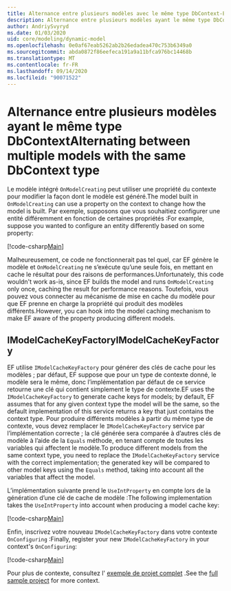 ```yaml
---
title: Alternance entre plusieurs modèles avec le même type DbContext-EF Core
description: Alternance entre plusieurs modèles ayant le même type DbContext à l’aide de Entity Framework Core
author: AndriySvyryd
ms.date: 01/03/2020
uid: core/modeling/dynamic-model
ms.openlocfilehash: 0e0af67eab5262ab2b26edadea470c753b6349a0
ms.sourcegitcommit: abda0872f86eefeca191a9a11bfca976bc14468b
ms.translationtype: MT
ms.contentlocale: fr-FR
ms.lasthandoff: 09/14/2020
ms.locfileid: "90071522"
---
```

# <a name="alternating-between-multiple-models-with-the-same-dbcontext-type"></a><span data-ttu-id="cdfc1-103">Alternance entre plusieurs modèles ayant le même type DbContext</span><span class="sxs-lookup"><span data-stu-id="cdfc1-103">Alternating between multiple models with the same DbContext type</span></span>

<span data-ttu-id="cdfc1-104">Le modèle intégré `OnModelCreating` peut utiliser une propriété du contexte pour modifier la façon dont le modèle est généré.</span><span class="sxs-lookup"><span data-stu-id="cdfc1-104">The model built in `OnModelCreating` can use a property on the context to change how the model is built.</span></span> <span data-ttu-id="cdfc1-105">Par exemple, supposons que vous souhaitiez configurer une entité différemment en fonction de certaines propriétés :</span><span class="sxs-lookup"><span data-stu-id="cdfc1-105">For example, suppose you wanted to configure an entity differently based on some property:</span></span>

[!code-csharp[Main](../../../samples/core/Modeling/DynamicModel/DynamicContext.cs?name=OnModelCreating)]

<span data-ttu-id="cdfc1-106">Malheureusement, ce code ne fonctionnerait pas tel quel, car EF génère le modèle et `OnModelCreating` ne s’exécute qu’une seule fois, en mettant en cache le résultat pour des raisons de performances.</span><span class="sxs-lookup"><span data-stu-id="cdfc1-106">Unfortunately, this code wouldn't work as-is, since EF builds the model and runs `OnModelCreating` only once, caching the result for performance reasons.</span></span> <span data-ttu-id="cdfc1-107">Toutefois, vous pouvez vous connecter au mécanisme de mise en cache du modèle pour que EF prenne en charge la propriété qui produit des modèles différents.</span><span class="sxs-lookup"><span data-stu-id="cdfc1-107">However, you can hook into the model caching mechanism to make EF aware of the property producing different models.</span></span>

## <a name="imodelcachekeyfactory"></a><span data-ttu-id="cdfc1-108">IModelCacheKeyFactory</span><span class="sxs-lookup"><span data-stu-id="cdfc1-108">IModelCacheKeyFactory</span></span>

<span data-ttu-id="cdfc1-109">EF utilise `IModelCacheKeyFactory` pour générer des clés de cache pour les modèles ; par défaut, EF suppose que pour un type de contexte donné, le modèle sera le même, donc l’implémentation par défaut de ce service retourne une clé qui contient simplement le type de contexte.</span><span class="sxs-lookup"><span data-stu-id="cdfc1-109">EF uses the `IModelCacheKeyFactory` to generate cache keys for models; by default, EF assumes that for any given context type the model will be the same, so the default implementation of this service returns a key that just contains the context type.</span></span> <span data-ttu-id="cdfc1-110">Pour produire différents modèles à partir du même type de contexte, vous devez remplacer le `IModelCacheKeyFactory` service par l’implémentation correcte ; la clé générée sera comparée à d’autres clés de modèle à l’aide de la `Equals` méthode, en tenant compte de toutes les variables qui affectent le modèle.</span><span class="sxs-lookup"><span data-stu-id="cdfc1-110">To produce different models from the same context type, you need to replace the `IModelCacheKeyFactory` service with the correct implementation; the generated key will be compared to other model keys using the `Equals` method, taking into account all the variables that affect the model.</span></span>

<span data-ttu-id="cdfc1-111">L’implémentation suivante prend le `UseIntProperty` en compte lors de la génération d’une clé de cache de modèle :</span><span class="sxs-lookup"><span data-stu-id="cdfc1-111">The following implementation takes the `UseIntProperty` into account when producing a model cache key:</span></span>

[!code-csharp[Main](../../../samples/core/Modeling/DynamicModel/DynamicModelCacheKeyFactory.cs?name=DynamicModel)]

<span data-ttu-id="cdfc1-112">Enfin, inscrivez votre nouveau `IModelCacheKeyFactory` dans votre contexte `OnConfiguring` :</span><span class="sxs-lookup"><span data-stu-id="cdfc1-112">Finally, register your new `IModelCacheKeyFactory` in your context's `OnConfiguring`:</span></span>

[!code-csharp[Main](../../../samples/core/Modeling/DynamicModel/DynamicContext.cs?name=OnConfiguring)]

<span data-ttu-id="cdfc1-113">Pour plus de contexte, consultez l' [exemple de projet complet](https://github.com/dotnet/EntityFramework.Docs/tree/master/samples/core/Modeling/DynamicModel) .</span><span class="sxs-lookup"><span data-stu-id="cdfc1-113">See the [full sample project](https://github.com/dotnet/EntityFramework.Docs/tree/master/samples/core/Modeling/DynamicModel) for more context.</span></span>

